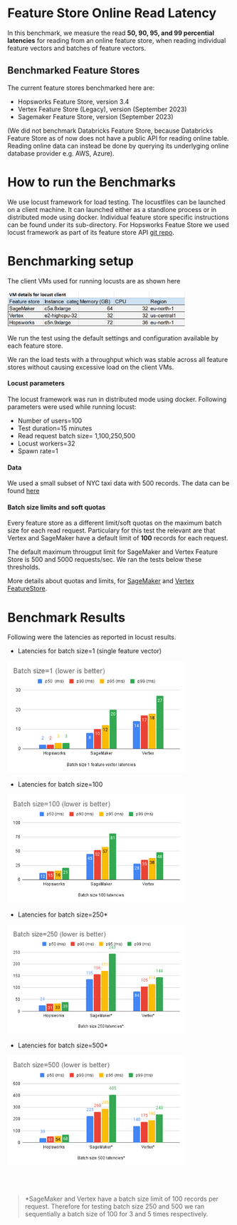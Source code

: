 # Feature Store Online Read Latency


In this benchmark, we measure the read **50, 90, 95, and 99 percential latencies** for reading from an online feature store, when reading individual feature vectors and batches of feature vectors.


## Benchmarked Feature Stores

The current feature stores benchmarked here are:

 * Hopsworks Feature Store, version 3.4
 * Vertex Feature Store (Legacy), version (September 2023)
 * Sagemaker Feature Store, version  (September 2023)

(We did not benchmark Databricks Feature Store, because Databricks Feature Store as of now does not have a public API for reading online table. Reading online data can instead be done by querying its underlyging online database provider e.g. AWS, Azure).

# How to run the Benchmarks

We use locust framework for load testing. The locustfiles can be launched on a client machine. It can launched either as a standlone process or in distributed mode using docker. Individual feature store specific instructions can be found under its sub-directory. For Hopsworks Featue Store we used locust framework as part of its feature store API [git repo](https://github.com/logicalclocks/feature-store-api/tree/master/locust_benchmark).

# Benchmarking setup
The client VMs used for running locusts are as shown here

<img src="./images/locust_vm.png" width="400" />

We run the test using the default settings and configuration available by each feature store. 

We ran the load tests with a throughput which was stable across all feature stores without causing excessive load on the client VMs.

#### Locust parameters
The locust framework was run in distributed mode using docker. Following parameters were used while running locust:

- Number of users=100
- Test duration=15 minutes
- Read request batch size= 1,100,250,500
- Locust workers=32
- Spawn rate=1



#### Data
 We used a small subset of NYC taxi data with 500 records. The data can be found [here](https://repo.hops.works/dev/davit/nyc_taxi/rides500.csv)

#### Batch size limits and soft quotas

Every feature store as a different limit/soft quotas on the maximum batch size for each read request. Particulary for this test the relevant are that Vertex and SageMaker have a default limit of **100** records for each request. 

The default maximum througput limit for SageMaker and Vertex Feature Store is 500 and 5000 requests/sec. We ran the tests below these thresholds.

More details about quotas and limits, for 
[SageMaker](https://docs.aws.amazon.com/sagemaker/latest/dg/feature-store-quotas.html) and [Vertex FeatureStore](https://cloud.google.com/vertex-ai/docs/quotas#featurestore).



# Benchmark Results

Following were the latencies as reported in locust results. 



- Latencies for batch size=1 (single feature vector)

<img src="./images/Batch_1.png" width="400" />

- Latencies for batch size=100

 <img src="./images/Batch_100.png" width="400" />

- Latencies for batch size=250*

 <img src="./images/Batch_250.png" width="400" />


- Latencies for batch size=500*

 <img src="./images/Batch_500.png" width="400" />

<br/><br/>


> *SageMaker and Vertex have a batch size limit of 100 records per request. Therefore for testing batch size 250 and 500 we ran sequentially a batch size of 100 for 3 and 5 times respectively.



